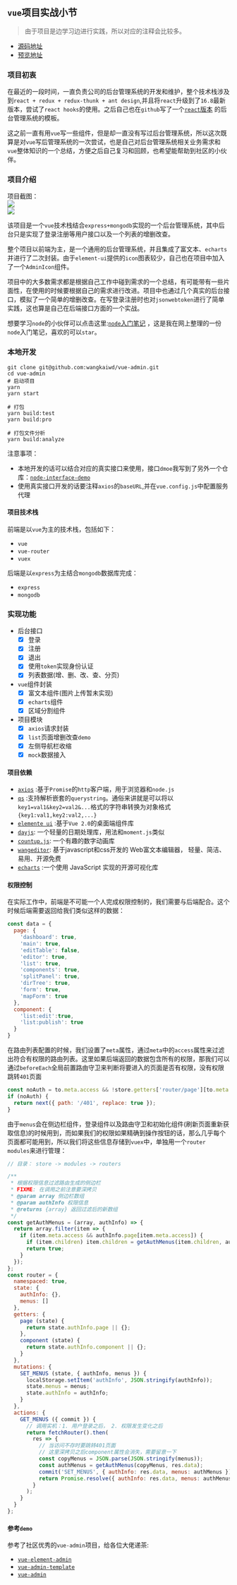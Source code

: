 ## `vue`项目实战小节
> 由于项目是边学习边进行实践，所以对应的注释会比较多。

* [源码地址](https://github.com/wangkaiwd/vue-admin)
* [预览地址](https://wangkaiwd.github.io/vue-admin/#/login)

### 项目初衷
在最近的一段时间，一直负责公司的后台管理系统的开发和维护，整个技术栈涉及到`react + redux + redux-thunk + ant design`,并且将`react`升级到了`16.8`最新版本，尝试了`react hooks`的使用。之后自己也在`github`写了一个[`react`版本](https://github.com/wangkaiwd/react-create-app-kit) 的后台管理系统的模板。

这之前一直有用`vue`写一些组件，但是却一直没有写过后台管理系统，所以这次既算是对`vue`写后管理系统的一次尝试，也是自己对后台管理系统相关业务需求和`vue`整体知识的一个总结，方便之后自己复习和回顾，也希望能帮助到社区的小伙伴。

### 项目介绍
项目截图：  
![](https://raw.githubusercontent.com/wangkaiwd/drawing-bed/master/20201023144614.png)  
![](https://raw.githubusercontent.com/wangkaiwd/drawing-bed/master/20201023144738.png)

该项目是一个`vue`技术栈结合`express+mongodb`实现的一个后台管理系统，其中后台只是实现了登录注册等用户接口以及一个列表的增删改查。

整个项目以前端为主，是一个通用的后台管理系统，并且集成了富文本、`echarts`并进行了二次封装。由于`element-ui`提供的`icon`图表较少，自己也在项目中加入了一个`AdminIcon`组件。

项目中的大多数需求都是根据自己工作中碰到需求的一个总结，有可能带有一些片面性，在使用的时候要根据自己的需求进行改进。项目中也通过几个真实的后台接口，模拟了一个简单的增删改查。在写登录注册时也对`jsonwebtoken`进行了简单实践，这也算是自己在后端接口方面的一个实战。

想要学习`node`的小伙伴可以点击这里:[`node`入门笔记](https://github.com/wangkaiwd/nodejs-relevant/blob/master/nodeBase/readme.md) ，这是我在网上整理的一份`node`入门笔记，喜欢的可以`star`。

### 本地开发
```npm
git clone git@github.com:wangkaiwd/vue-admin.git
cd vue-admin
# 启动项目
yarn
yarn start

# 打包
yarn build:test
yarn build:pro

# 打包文件分析
yarn build:analyze
```

注意事项： 
* 本地开发的话可以结合对应的真实接口来使用，接口`dmoe`我写到了另外一个仓库：[`node-interface-demo`](https://github.com/wangkaiwd/node-interface-demo)  
* 使用真实接口开发的话要注释`axios`的`baseURL`,并在`vue.config.js`中配置服务代理

#### 项目技术栈
前端是以`vue`为主的技术栈，包括如下：  
* `vue`
* `vue-router`
* `vuex`

后端是以`express`为主结合`mongodb`数据库完成：  
* `express`
* `mongodb`

### 实现功能
* 后台接口
    - [x] 登录
    - [x] 注册
    - [x] 退出
    - [x] 使用`token`实现身份认证
    - [x] 列表数据(增、删、改、查、分页)
* `vue`组件封装
    - [x] 富文本组件(图片上传暂未实现)
    - [x] `echarts`组件
    - [x] 区域分割组件
* 项目模块
    - [x] `axios`请求封装
    - [x] `list`页面增删改查`demo`
    - [x] 左侧导航栏收缩
    - [x] `mock`数据接入
    
#### 项目依赖

* [`axios`](https://github.com/axios/axios) :基于`Promise`的`http`客户端，用于浏览器和`node.js`
* [`qs`](https://github.com/ljharb/qs) :支持解析嵌套的`querystring`。通俗来讲就是可以将以`key1=val1&key2=val2&...`格式的字符串转换为对象格式`{key1:val1,key2:val2,...}` 
* [`elemente ui`](http://element-cn.eleme.io/#/zh-CN/component/installation) :基于`Vue 2.0`的桌面端组件库
* [`dayjs`](https://github.com/iamkun/dayjs): 一个轻量的日期处理库，用法和`moment.js`类似
* [`countup.js`](https://inorganik.github.io/countUp.js/): 一个有趣的数字动画库
* [`wangeditor`](http://www.wangeditor.com/): 基于javascript和css开发的 Web富文本编辑器， 轻量、简洁、易用、开源免费
* [`echarts`](https://echarts.baidu.com/tutorial.html#5%20%E5%88%86%E9%92%9F%E4%B8%8A%E6%89%8B%20ECharts) :一个使用 JavaScript 实现的开源可视化库

#### 权限控制
在实际工作中，前端是不可能一个人完成权限控制的，我们需要与后端配合。这个时候后端需要返回给我们类似这样的数据：  
```js
const data = {
  page: {
    'dashboard': true,
    'main': true,
    'editTable': false,
    'editor': true,
    'list': true,
    'components': true,
    'splitPanel': true,
    'dirTree': true,
    'form': true,
    'mapForm': true
  },
  component: {
    'list:edit':true,
    'list:publish': true
  }
}
```
在路由列表配置的时候，我们设置了`meta`属性，通过`meta`中的`access`属性来过滤出符合有权限的路由列表。这里如果后端返回的数据包含所有的权限，那我们可以通过`beforeEach`全局前置路由守卫来判断将要进入的页面是否有权限，没有权限跳转`401`页面
```js
const noAuth = to.meta.access && !store.getters['router/page'][to.meta.access] && to.path !== '/401';
if (noAuth) {
  return next({ path: '/401', replace: true });
}
```
由于`menus`会在侧边栏组件，登录组件以及路由守卫和初始化组件(刷新页面重新获取信息)的时候用到，而如果我们的权限如果精确到操作按钮的话，那么几乎每个页面都可能用到，所以我们将这些信息存储到`vuex`中，单独用一个`router modules`来进行管理：
```js
// 目录： store -> modules -> routers

/**
 * 根据权限信息过滤路由生成的侧边栏
 * FIXME: 在调用之前注意要深拷贝
 * @param array 侧边栏数组
 * @param authInfo 权限信息
 * @returns {array} 返回过滤后的新数组
 */
const getAuthMenus = (array, authInfo) => {
  return array.filter(item => {
    if (item.meta.access && authInfo.page[item.meta.access]) {
      if (item.children) item.children = getAuthMenus(item.children, authInfo);
      return true;
    }
  });
};
const router = {
  namespaced: true,
  state: {
    authInfo: {},
    menus: []
  },
  getters: {
    page (state) {
      return state.authInfo.page || {};
    },
    component (state) {
      return state.authInfo.component || {};
    }
  },
  mutations: {
    SET_MENUS (state, { authInfo, menus }) {
      localStorage.setItem('authInfo', JSON.stringify(authInfo));
      state.menus = menus;
      state.authInfo = authInfo;
    }
  },
  actions: {
    GET_MENUS ({ commit }) {
      // 调用实机：1. 用户登录之后， 2. 权限发生变化之后
      return fetchRouter().then(
        res => {
          // 当访问不存时要跳转401页面
          // 这里深拷贝之后component属性会消失，需要留意一下
          const copyMenus = JSON.parse(JSON.stringify(menus));
          const authMenus = getAuthMenus(copyMenus, res.data);
          commit('SET_MENUS', { authInfo: res.data, menus: authMenus });
          return Promise.resolve({ authInfo: res.data, menus: authMenus });
        }
      );
    }
  }
};
```

#### 参考`demo`

参考了社区优秀的`vue-admin`项目，给各位大佬递茶:   
* [`vue-element-admin`](https://github.com/PanJiaChen/vue-element-admin)
* [`vue-admin-template`](https://github.com/PanJiaChen/vue-admin-template)
* [`vue-admin`](https://github.com/taylorchen709/vue-admin)



